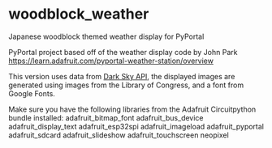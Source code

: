 # woodblock_weather
Japanese woodblock themed weather display for PyPortal

PyPortal project based off of the weather display code by John Park 
https://learn.adafruit.com/pyportal-weather-station/overview

This version uses data from [Dark Sky API](https://www.darksky.net), the displayed images are generated using images from
the Library of Congress, and a font from Google Fonts.

Make sure you have the following libraries from the Adafruit Circuitpython bundle installed:
adafruit_bitmap_font
adafruit_bus_device
adafruit_display_text
adafruit_esp32spi
adafruit_imageload
adafruit_pyportal
adafruit_sdcard
adafruit_slideshow
adafruit_touchscreen
neopixel
